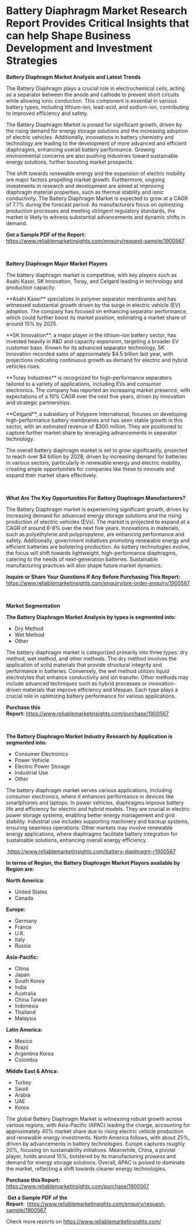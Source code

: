 <p><h1>Battery Diaphragm Market Research Report Provides Critical Insights that can help Shape Business Development and Investment Strategies</h1></p><p><strong>Battery Diaphragm Market Analysis and Latest Trends</strong></p>
<p><p>The Battery Diaphragm plays a crucial role in electrochemical cells, acting as a separator between the anode and cathode to prevent short circuits while allowing ionic conduction. This component is essential in various battery types, including lithium-ion, lead-acid, and sodium-ion, contributing to improved efficiency and safety.</p><p>The Battery Diaphragm Market is poised for significant growth, driven by the rising demand for energy storage solutions and the increasing adoption of electric vehicles. Additionally, innovations in battery chemistry and technology are leading to the development of more advanced and efficient diaphragms, enhancing overall battery performance. Growing environmental concerns are also pushing industries toward sustainable energy solutions, further boosting market prospects.</p><p>The shift towards renewable energy and the expansion of electric mobility are major factors propelling market growth. Furthermore, ongoing investments in research and development are aimed at improving diaphragm material properties, such as thermal stability and ionic conductivity. The Battery Diaphragm Market is expected to grow at a CAGR of 7.7% during the forecast period. As manufacturers focus on optimizing production processes and meeting stringent regulatory standards, the market is likely to witness substantial advancements and dynamic shifts in demand.</p></p>
<p><strong>Get a Sample PDF of the Report:&nbsp;</strong> <a href="https://www.reliablemarketinsights.com/enquiry/request-sample/1900567?utm_campaign=2535&utm_medium=2&utm_source=Github&utm_content=ia&utm_term=02042025&utm_id=battery-diaphragm">https://www.reliablemarketinsights.com/enquiry/request-sample/1900567</a></p>
<p>&nbsp;</p>
<p><strong>Battery Diaphragm Major Market Players</strong></p>
<p><p>The battery diaphragm market is competitive, with key players such as Asahi Kasei, SK Innovation, Toray, and Celgard leading in technology and production capacity. </p><p>**Asahi Kasei** specializes in polymer separator membranes and has witnessed substantial growth driven by the surge in electric vehicle (EV) adoption. The company has focused on enhancing separator performance, which could further boost its market position, estimating a market share of around 15% by 2025. </p><p>**SK Innovation**, a major player in the lithium-ion battery sector, has invested heavily in R&D and capacity expansion, targeting a broader EV customer base. Known for its advanced separator technology, SK Innovation recorded sales of approximately $4.5 billion last year, with projections indicating continuous growth as demand for electric and hybrid vehicles rises.</p><p>**Toray Industries** is recognized for high-performance separators tailored to a variety of applications, including EVs and consumer electronics. The company has reported an increasing market presence, with expectations of a 10% CAGR over the next five years, driven by innovation and strategic partnerships.</p><p>**Celgard**, a subsidiary of Polypore International, focuses on developing high-performance battery membranes and has seen stable growth in this sector, with an estimated revenue of $300 million. They are positioned to capture further market share by leveraging advancements in separator technology.</p><p>The overall battery diaphragm market is set to grow significantly, projected to reach over $4 billion by 2028, driven by increasing demand for batteries in various sectors, particularly in renewable energy and electric mobility, creating ample opportunities for companies like these to innovate and expand their market share effectively.</p></p>
<p>&nbsp;</p>
<p><strong>What Are The Key Opportunities For Battery Diaphragm Manufacturers?</strong></p>
<p><p>The Battery Diaphragm market is experiencing significant growth, driven by increasing demand for advanced energy storage solutions and the rising production of electric vehicles (EVs). The market is projected to expand at a CAGR of around 6-8% over the next five years. Innovations in materials, such as polyethylene and polypropylene, are enhancing performance and safety. Additionally, government initiatives promoting renewable energy and efficient batteries are bolstering production. As battery technologies evolve, the focus will shift towards lightweight, high-performance diaphragms, catering to the needs of next-generation batteries. Sustainable manufacturing practices will also shape future market dynamics.</p></p>
<p><strong>Inquire or Share Your Questions If Any Before Purchasing This Report:</strong> <a href="https://www.reliablemarketinsights.com/enquiry/pre-order-enquiry/1900567?utm_campaign=2535&utm_medium=2&utm_source=Github&utm_content=ia&utm_term=02042025&utm_id=battery-diaphragm">https://www.reliablemarketinsights.com/enquiry/pre-order-enquiry/1900567</a></p>
<p>&nbsp;</p>
<p><strong>Market Segmentation</strong></p>
<p><strong>The Battery Diaphragm Market Analysis by types is segmented into:</strong></p>
<p><ul><li>Dry Method</li><li>Wet Method</li><li>Other</li></ul></p>
<p><p>The battery diaphragm market is categorized primarily into three types: dry method, wet method, and other methods. The dry method involves the application of solid materials that provide structural integrity and performance in batteries. Conversely, the wet method utilizes liquid electrolytes that enhance conductivity and ion transfer. Other methods may include advanced techniques such as hybrid processes or innovation-driven materials that improve efficiency and lifespan. Each type plays a crucial role in optimizing battery performance for various applications.</p></p>
<p><strong>Purchase this Report:&nbsp;</strong><a href="https://www.reliablemarketinsights.com/purchase/1900567?utm_campaign=2535&utm_medium=2&utm_source=Github&utm_content=ia&utm_term=02042025&utm_id=battery-diaphragm">https://www.reliablemarketinsights.com/purchase/1900567</a></p>
<p>&nbsp;</p>
<p><strong>The Battery Diaphragm Market Industry Research by Application is segmented into:</strong></p>
<p><ul><li>Consumer Electronics</li><li>Power Vehicle</li><li>Electric Power Storage</li><li>Industrial Use</li><li>Other</li></ul></p>
<p><p>The battery diaphragm market serves various applications, including consumer electronics, where it enhances performance in devices like smartphones and laptops. In power vehicles, diaphragms improve battery life and efficiency for electric and hybrid models. They are crucial in electric power storage systems, enabling better energy management and grid stability. Industrial use includes supporting machinery and backup systems, ensuring seamless operations. Other markets may involve renewable energy applications, where diaphragms facilitate battery integration for sustainable solutions, enhancing overall energy efficiency.</p></p>
<p><a href="https://www.reliablemarketinsights.com/battery-diaphragm-r1900567?utm_campaign=2535&utm_medium=2&utm_source=Github&utm_content=ia&utm_term=02042025&utm_id=battery-diaphragm">&nbsp;https://www.reliablemarketinsights.com/battery-diaphragm-r1900567</a></p>
<p><strong>In terms of Region, the Battery Diaphragm Market Players available by Region are:</strong></p>
<p>
    <p> <strong> North America: </strong>
        <ul>
            <li>United States</li>
            <li>Canada</li>
        </ul>
        </p> 
    <p> <strong> Europe: </strong>
        <ul>
            <li>Germany</li>
            <li>France</li>
            <li>U.K.</li>
            <li>Italy</li>
            <li>Russia</li>
        </ul>
        </p> 
    <p> <strong> Asia-Pacific: </strong>
        <ul>
            <li>China</li>
            <li>Japan</li>
            <li>South Korea</li>
            <li>India</li>
            <li>Australia</li>
            <li>China Taiwan</li>
            <li>Indonesia</li>
            <li>Thailand</li>
            <li>Malaysia</li>
        </ul>
        </p> 
    <p> <strong> Latin America: </strong>
        <ul>
            <li>Mexico</li>
            <li>Brazil</li>
            <li>Argentina Korea</li>
            <li>Colombia</li>
        </ul>
        </p> 
    <p> <strong> Middle East & Africa: </strong>
        <ul>
            <li>Turkey</li>
            <li>Saudi</li>
            <li>Arabia</li>
            <li>UAE</li>
            <li>Korea</li>
        </ul>
    </p>
    </p>
<p><p>The global Battery Diaphragm Market is witnessing robust growth across various regions, with Asia-Pacific (APAC) leading the charge, accounting for approximately 40% market share due to rising electric vehicle production and renewable energy investments. North America follows, with about 25%, driven by advancements in battery technologies. Europe captures roughly 20%, focusing on sustainability initiatives. Meanwhile, China, a pivotal player, holds around 15%, bolstered by its manufacturing prowess and demand for energy storage solutions. Overall, APAC is poised to dominate the market, reflecting a shift towards cleaner energy technologies.</p></p>
<p><strong>Purchase this Report: </strong><a href="https://www.reliablemarketinsights.com/purchase/1900567?utm_campaign=2535&utm_medium=2&utm_source=Github&utm_content=ia&utm_term=02042025&utm_id=battery-diaphragm">https://www.reliablemarketinsights.com/purchase/1900567</a></p>
<p>&nbsp;<strong>Get a Sample PDF of the Report:&nbsp;&nbsp;</strong><a href="https://www.reliablemarketinsights.com/enquiry/request-sample/1900567?utm_campaign=2535&utm_medium=2&utm_source=Github&utm_content=ia&utm_term=02042025&utm_id=battery-diaphragm">https://www.reliablemarketinsights.com/enquiry/request-sample/1900567</a></p>
<p><strong></strong></p>
<p>Check more reports on <a href="https://www.reliablemarketinsights.com/?utm_campaign=2535&utm_medium=2&utm_source=Github&utm_content=ia&utm_term=02042025&utm_id=battery-diaphragm">https://www.reliablemarketinsights.com/</a></p>